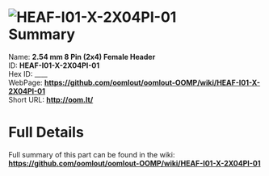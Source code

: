 
![HEAF-I01-X-2X04PI-01](https://github.com/oomlout/oomlout-OOMP/blob/master/parts/HEAF-I01-X-2X04PI-01/HEAF-I01-X-2X04PI-01_420.jpg)   
Summary
=================
  
Name: __2.54 mm 8 Pin (2x4) Female Header__    
ID: __HEAF-I01-X-2X04PI-01__   
Hex ID: ____   
WebPage: __https://github.com/oomlout/oomlout-OOMP/wiki/HEAF-I01-X-2X04PI-01__   
Short URL: __http://oom.lt/__   

Full Details
==========================
Full summary of this part can be found in the wiki:   
__https://github.com/oomlout/oomlout-OOMP/wiki/HEAF-I01-X-2X04PI-01__    

